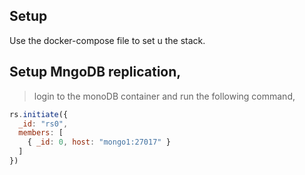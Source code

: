 ## Setup

Use the docker-compose file to set u the stack.

## Setup MngoDB replication,
> login to the monoDB container and run the following command,

```js
rs.initiate({
  _id: "rs0",
  members: [
    { _id: 0, host: "mongo1:27017" }
  ]
})

```
